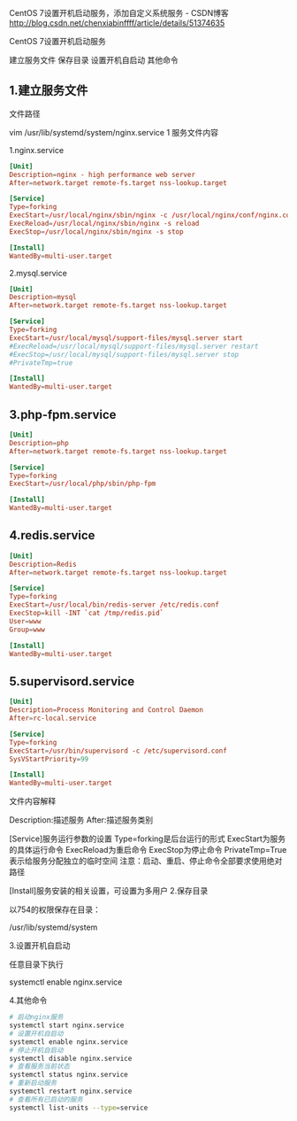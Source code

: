 
CentOS 7设置开机启动服务，添加自定义系统服务 - CSDN博客
 http://blog.csdn.net/chenxiabinffff/article/details/51374635

 CentOS 7设置开机启动服务

建立服务文件
保存目录
设置开机自启动
其他命令
## 1.建立服务文件

文件路径

vim /usr/lib/systemd/system/nginx.service 
1
服务文件内容

1.nginx.service
```conf
[Unit]
Description=nginx - high performance web server
After=network.target remote-fs.target nss-lookup.target

[Service]
Type=forking
ExecStart=/usr/local/nginx/sbin/nginx -c /usr/local/nginx/conf/nginx.conf
ExecReload=/usr/local/nginx/sbin/nginx -s reload
ExecStop=/usr/local/nginx/sbin/nginx -s stop

[Install]
WantedBy=multi-user.target
```

2.mysql.service
```conf
[Unit]
Description=mysql
After=network.target remote-fs.target nss-lookup.target

[Service]
Type=forking
ExecStart=/usr/local/mysql/support-files/mysql.server start
#ExecReload=/usr/local/mysql/support-files/mysql.server restart
#ExecStop=/usr/local/mysql/support-files/mysql.server stop
#PrivateTmp=true

[Install]
WantedBy=multi-user.target
```

## 3.php-fpm.service
```conf
[Unit]
Description=php
After=network.target remote-fs.target nss-lookup.target

[Service]
Type=forking
ExecStart=/usr/local/php/sbin/php-fpm

[Install]
WantedBy=multi-user.target
```


## 4.redis.service
```conf
[Unit]
Description=Redis
After=network.target remote-fs.target nss-lookup.target

[Service]
Type=forking
ExecStart=/usr/local/bin/redis-server /etc/redis.conf
ExecStop=kill -INT `cat /tmp/redis.pid`
User=www
Group=www

[Install]
WantedBy=multi-user.target
```

## 5.supervisord.service
```conf
[Unit]
Description=Process Monitoring and Control Daemon
After=rc-local.service

[Service]
Type=forking
ExecStart=/usr/bin/supervisord -c /etc/supervisord.conf
SysVStartPriority=99

[Install]
WantedBy=multi-user.target
```
文件内容解释

[Unit]:服务的说明
Description:描述服务
After:描述服务类别

[Service]服务运行参数的设置
Type=forking是后台运行的形式
ExecStart为服务的具体运行命令
ExecReload为重启命令
ExecStop为停止命令
PrivateTmp=True表示给服务分配独立的临时空间
注意：启动、重启、停止命令全部要求使用绝对路径

[Install]服务安装的相关设置，可设置为多用户
2.保存目录

以754的权限保存在目录：

/usr/lib/systemd/system 

3.设置开机自启动

任意目录下执行

systemctl enable nginx.service 

4.其他命令
```sh
# 启动nginx服务
systemctl start nginx.service
# 设置开机自启动
systemctl enable nginx.service
# 停止开机自启动
systemctl disable nginx.service
# 查看服务当前状态
systemctl status nginx.service
# 重新启动服务
systemctl restart nginx.service
# 查看所有已启动的服务
systemctl list-units --type=service
```